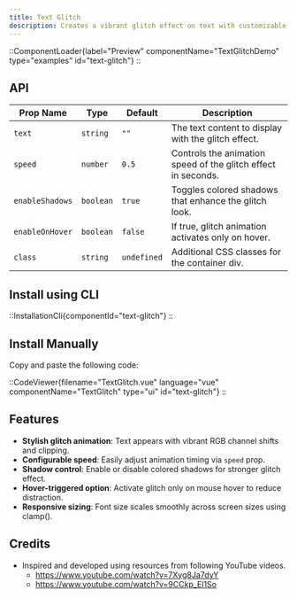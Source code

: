 ```yaml
---
title: Text Glitch
description: Creates a vibrant glitch effect on text with customizable speed, shadow colors, and optional hover-triggered animation.
---
```


::ComponentLoader{label="Preview" componentName="TextGlitchDemo" type="examples" id="text-glitch"}
::

## API

| Prop Name       | Type      | Default     | Description                                                   |
| --------------- | --------- | ----------- | ------------------------------------------------------------- |
| `text`          | `string`  | `""`        | The text content to display with the glitch effect.           |
| `speed`         | `number`  | `0.5`       | Controls the animation speed of the glitch effect in seconds. |
| `enableShadows` | `boolean` | `true`      | Toggles colored shadows that enhance the glitch look.         |
| `enableOnHover` | `boolean` | `false`     | If true, glitch animation activates only on hover.            |
| `class`         | `string`  | `undefined` | Additional CSS classes for the container div.                 |

## Install using CLI

::InstallationCli{componentId="text-glitch"}
::

## Install Manually

Copy and paste the following code:

::CodeViewer{filename="TextGlitch.vue" language="vue" componentName="TextGlitch" type="ui" id="text-glitch"}
::

## Features

- **Stylish glitch animation**: Text appears with vibrant RGB channel shifts and clipping.
- **Configurable speed**: Easily adjust animation timing via `speed` prop.
- **Shadow control**: Enable or disable colored shadows for stronger glitch effect.
- **Hover-triggered option**: Activate glitch only on mouse hover to reduce distraction.
- **Responsive sizing**: Font size scales smoothly across screen sizes using clamp().

## Credits

- Inspired and developed using resources from following YouTube videos.
  - https://www.youtube.com/watch?v=7Xyg8Ja7dyY
  - https://www.youtube.com/watch?v=9CCkp_El1So
